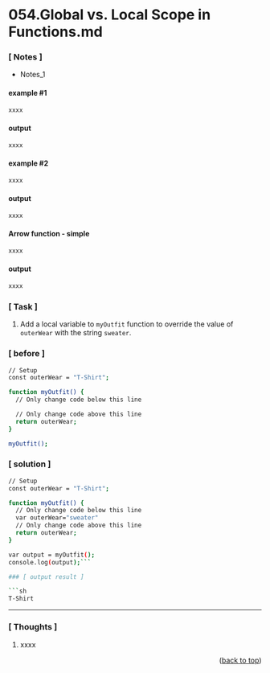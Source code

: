 <a name="topage"></a>

# 054.Global vs. Local Scope in Functions.md

### [ Notes ]
  * Notes_1

#### example #1

```sh
xxxx
```

#### output
```sh
xxxx
```

#### example #2

```sh
xxxx
```

#### output
```sh
xxxx
```

#### Arrow function - simple

```sh
xxxx
```

#### output
```sh
xxxx
```

### [ Task ]
  1. Add a local variable to `myOutfit` function to override the value of `outerWear` with the string `sweater`.


### [ before ]

```sh
// Setup
const outerWear = "T-Shirt";

function myOutfit() {
  // Only change code below this line

  // Only change code above this line
  return outerWear;
}

myOutfit();
```

### [ solution ]

```sh
// Setup
const outerWear = "T-Shirt";

function myOutfit() {
  // Only change code below this line
  var outerWear="sweater"
  // Only change code above this line
  return outerWear;
}

var output = myOutfit();
console.log(output);```

### [ output result ]

```sh
T-Shirt
```

-----

### [ Thoughts ]

  1. xxxx
  

<p align="right">(<a href="#topage">back to top</a>)</p>
<br/>
<br/>
